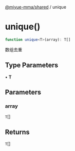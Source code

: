 [@miyue-mma/shared](../index.md) / unique

# unique()

```ts
function unique<T>(array): T[]
```

数组去重

## Type Parameters

• **T**

## Parameters

### array

`T`[]

## Returns

`T`[]
